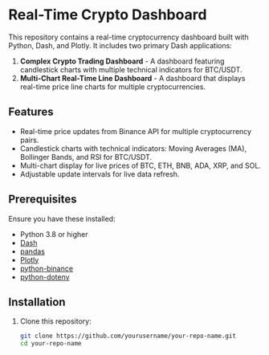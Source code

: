 # Real-Time Crypto Dashboard

This repository contains a real-time cryptocurrency dashboard built with Python, Dash, and Plotly. It includes two primary Dash applications:

1. **Complex Crypto Trading Dashboard** - A dashboard featuring candlestick charts with multiple technical indicators for BTC/USDT.
2. **Multi-Chart Real-Time Line Dashboard** - A dashboard that displays real-time price line charts for multiple cryptocurrencies.

## Features

- Real-time price updates from Binance API for multiple cryptocurrency pairs.
- Candlestick charts with technical indicators: Moving Averages (MA), Bollinger Bands, and RSI for BTC/USDT.
- Multi-chart display for live prices of BTC, ETH, BNB, ADA, XRP, and SOL.
- Adjustable update intervals for live data refresh.

## Prerequisites

Ensure you have these installed:

- Python 3.8 or higher
- [Dash](https://dash.plotly.com/)
- [pandas](https://pandas.pydata.org/)
- [Plotly](https://plotly.com/python/)
- [python-binance](https://github.com/sammchardy/python-binance)
- [python-dotenv](https://pypi.org/project/python-dotenv/)

## Installation

1. Clone this repository:
   ```bash
   git clone https://github.com/yourusername/your-repo-name.git
   cd your-repo-name

